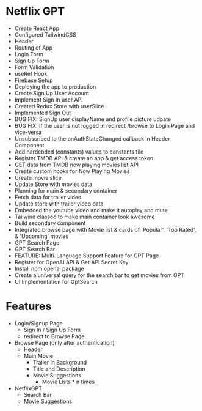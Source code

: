 # Netflix GPT
- Create React App
- Configured TailwindCSS
- Header
- Routing of App
- Login Form
- Sign Up Form
- Form Validation
- useRef Hook
- Firebase Setup
- Deploying the app to production
- Create Sign Up User Account
- Implement Sign In user API
- Created Redux Store with userSlice
- Implemented Sign Out
- BUG FIX: SignUp user displayName and profile picture udpate
- BUG FIX: If the user is not logged in redirect /browse to Login Page and vice-versa
- Unsubscribed to the onAuthStateChanged callback in Header Component
- Add hardcoded (constants) values to constants file
- Register TMDB API & create an app & get access token
- GET data from TMDB now playing movies list API
- Create custom hooks for Now Playing Movies
- Create movie slice 
- Update Store with movies data
- Planning for main & secondary container
- Fetch data for trailer video
- Update store with trailer video data
- Embedded the youtube video and make it autoplay and mute
- Tailwind classed to make main container look awesome
- Build secondary component
- Integrated browse page with Movie list & cards of 'Popular', 'Top Rated', & 'Upcoming' movies
- GPT Search Page
- GPT Search Bar
- FEATURE: Multi-Language Support Feature for GPT Page
- Register for OpenAI API & Get API Secret Key
- Install npm openai package
- Create a universal query for the search bar to get movies from GPT
- UI Implementation for GptSearch 

# Features
- Login/Signup Page
  - Sign In / Sign Up Form
  - redirect to Browse Page
- Browse Page (only after authentication)
  - Header
  - Main Movie
    - Trailer in Background
    - Title and Description
    - Movie Suggestions
      - Movie Lists * n times
- NetflixGPT
  - Search Bar
  - Movie Suggestions